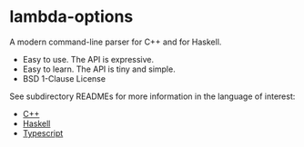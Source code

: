 # lambda-options

A modern command-line parser for C++ and for Haskell.

* Easy to use. The API is expressive.
* Easy to learn. The API is tiny and simple.
* BSD 1-Clause License

See subdirectory READMEs for more information in the language of interest:
* [C++](cpp/README.md)
* [Haskell](haskell/README.md)
* [Typescript](typescript/README.md)
